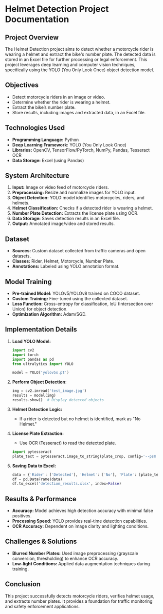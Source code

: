 # Helmet Detection Project Documentation

## Project Overview
The Helmet Detection project aims to detect whether a motorcycle rider is wearing a helmet and extract the bike's number plate. The detected data is stored in an Excel file for further processing or legal enforcement. This project leverages deep learning and computer vision techniques, specifically using the YOLO (You Only Look Once) object detection model.

## Objectives
- Detect motorcycle riders in an image or video.
- Determine whether the rider is wearing a helmet.
- Extract the bike’s number plate.
- Store results, including images and extracted data, in an Excel file.

## Technologies Used
- **Programming Language:** Python
- **Deep Learning Framework:** YOLO (You Only Look Once)
- **Libraries:** OpenCV, TensorFlow/PyTorch, NumPy, Pandas, Tesseract OCR
- **Data Storage:** Excel (using Pandas)

## System Architecture
1. **Input:** Image or video feed of motorcycle riders.
2. **Preprocessing:** Resize and normalize images for YOLO input.
3. **Object Detection:** YOLO model identifies motorcycles, riders, and helmets.
4. **Helmet Classification:** Checks if a detected rider is wearing a helmet.
5. **Number Plate Detection:** Extracts the license plate using OCR.
6. **Data Storage:** Saves detection results in an Excel file.
7. **Output:** Annotated image/video and stored results.

## Dataset
- **Sources:** Custom dataset collected from traffic cameras and open datasets.
- **Classes:** Rider, Helmet, Motorcycle, Number Plate.
- **Annotations:** Labeled using YOLO annotation format.

## Model Training
- **Pre-trained Model:** YOLOv5/YOLOv8 trained on COCO dataset.
- **Custom Training:** Fine-tuned using the collected dataset.
- **Loss Function:** Cross-entropy for classification, IoU (Intersection over Union) for object detection.
- **Optimization Algorithm:** Adam/SGD.

## Implementation Details
1. **Load YOLO Model:**
   ```python
   import cv2
   import torch
   import pandas as pd
   from ultralytics import YOLO

   model = YOLO('yolov5s.pt')
   ```

2. **Perform Object Detection:**
   ```python
   img = cv2.imread('test_image.jpg')
   results = model(img)
   results.show()  # Display detected objects
   ```

3. **Helmet Detection Logic:**
   - If a rider is detected but no helmet is identified, mark as "No Helmet."

4. **License Plate Extraction:**
   - Use OCR (Tesseract) to read the detected plate.
   ```python
   import pytesseract
   plate_text = pytesseract.image_to_string(plate_crop, config='--psm 8')
   ```

5. **Saving Data to Excel:**
   ```python
   data = {'Rider': ['Detected'], 'Helmet': ['No'], 'Plate': [plate_text]}
   df = pd.DataFrame(data)
   df.to_excel('detection_results.xlsx', index=False)
   ```

## Results & Performance
- **Accuracy:** Model achieves high detection accuracy with minimal false positives.
- **Processing Speed:** YOLO provides real-time detection capabilities.
- **OCR Accuracy:** Dependent on image clarity and lighting conditions.

## Challenges & Solutions
- **Blurred Number Plates:** Used image preprocessing (grayscale conversion, thresholding) to enhance OCR accuracy.
- **Low-light Conditions:** Applied data augmentation techniques during training.

## Conclusion
This project successfully detects motorcycle riders, verifies helmet usage, and extracts number plates. It provides a foundation for traffic monitoring and safety enforcement applications.

